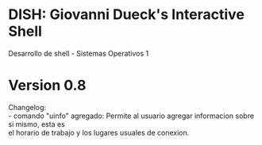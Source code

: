 # DISH: Giovanni Dueck's Interactive Shell
Desarrollo de shell - Sistemas Operativos 1

# Version 0.8
Changelog:\
    - comando "uinfo" agregado:
        Permite al usuario agregar informacion sobre si mismo, esta es\
        el horario de trabajo y los lugares usuales de conexion.
